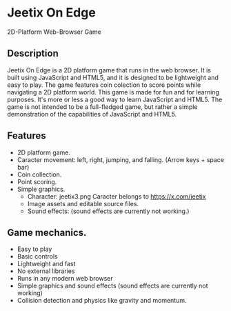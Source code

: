 # Jeetix On Edge
2D-Platform Web-Browser Game

## Description
Jeetix On Edge is a 2D platform game that runs in the web browser. It is built using JavaScript and HTML5, and it is designed to be lightweight and easy to play. The game features coin colection to score points while navigating a 2D platform world. This game is made for fun and for learning purposes. It's more or less a good way to learn JavaScript and HTML5. The game is not intended to be a full-fledged game, but rather a simple demonstration of the capabilities of JavaScript and HTML5.

## Features
- 2D platform game.
- Caracter movement: left, right, jumping, and falling. (Arrow keys + space bar)
- Coin collection.
- Point scoring.
- Simple graphics.
    - Character: jeetix3.png Caracter belongs to https://x.com/jeetix
    - Image assets and editable source files.
    - Sound effects: (sound effects are currently not working.)

## Game mechanics.
- Easy to play
- Basic controls
- Lightweight and fast
- No external libraries
- Runs in any modern web browser
- Simple graphics and sound effects (sound effects are currently not working)
- Collision detection and physics like gravity and momentum.


